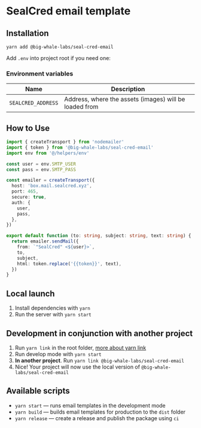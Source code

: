 # SealCred email template

## Installation

`yarn add @big-whale-labs/seal-cred-email`

Add `.env` into project root if you need one:

### Environment variables

| Name               | Description                                            |
| ------------------ | ------------------------------------------------------ |
| `SEALCRED_ADDRESS` | Address, where the assets (images) will be loaded from |

## How to Use

```ts
import { createTransport } from 'nodemailer'
import { token } from '@big-whale-labs/seal-cred-email'
import env from '@/helpers/env'

const user = env.SMTP_USER
const pass = env.SMTP_PASS

const emailer = createTransport({
  host: 'box.mail.sealcred.xyz',
  port: 465,
  secure: true,
  auth: {
    user,
    pass,
  },
})

export default function (to: string, subject: string, text: string) {
  return emailer.sendMail({
    from: `"SealCred" <${user}>`,
    to,
    subject,
    html: token.replace('{{token}}', text),
  })
}
```

## Local launch

1. Install dependencies with `yarn`
2. Run the server with `yarn start`

## Development in conjunction with another project

1. Run `yarn link` in the root folder, [more about yarn link](https://classic.yarnpkg.com/en/docs/cli/link)
2. Run develop mode with `yarn start`
3. **In another project**. Run `yarn link @big-whale-labs/seal-cred-email`
4. Nice! Your project will now use the local version of `@big-whale-labs/seal-cred-email`

## Available scripts

- `yarn start` — runs email templates in the development mode
- `yarn build` — builds email templates for production to the `dist` folder
- `yarn release` — create a release and publish the package using `ci`
